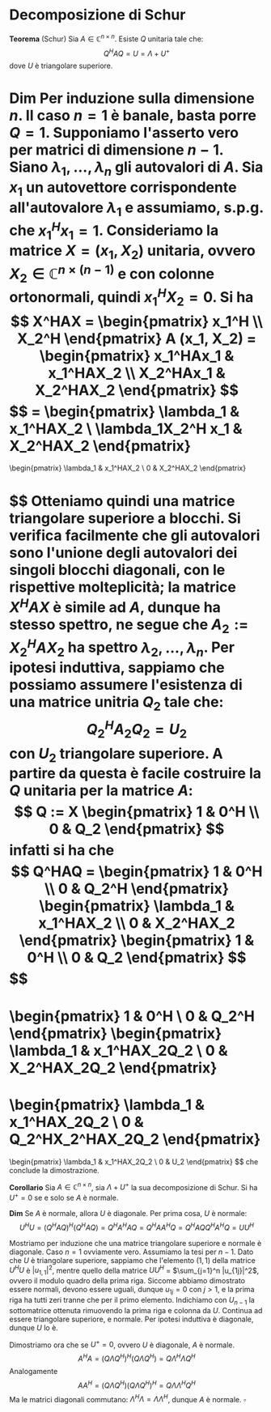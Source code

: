 # Decomposizione di Schur

**Teorema** (Schur) Sia $A \in \mathbb{C}^{n\times n}$. Esiste $Q$ unitaria tale che:
$$
Q^HAQ = U = \Lambda+U^+
$$
dove $U$ è triangolare superiore.

**Dim** Per induzione sulla dimensione $n$. Il caso $n=1$ è banale, basta porre $Q=1$.
Supponiamo l'asserto vero per matrici di dimensione $n-1$. Siano $\lambda_1,\dots,\lambda_n$ gli autovalori di $A$. Sia $x_1$ un autovettore corrispondente all'autovalore $\lambda_1$ e assumiamo, s.p.g. che $x_1^Hx_1 = 1$. Consideriamo la matrice $X = (x_1,X_2)$ unitaria, ovvero $X_2 \in \mathbb{C}^{n\times (n-1)}$ e con colonne ortonormali, quindi $x_1^HX_2 = 0$.
Si ha
$$
X^HAX = 
\begin{pmatrix}
x_1^H \\
X_2^H
\end{pmatrix}
A (x_1, X_2)
= \begin{pmatrix}
x_1^HAx_1 & x_1^HAX_2 \\
X_2^HAx_1 & X_2^HAX_2
\end{pmatrix}
$$
$$
= \begin{pmatrix}
\lambda_1 & x_1^HAX_2 \\
\lambda_1X_2^H x_1 & X_2^HAX_2
\end{pmatrix}
=
\begin{pmatrix}
\lambda_1 & x_1^HAX_2 \\
0 & X_2^HAX_2
\end{pmatrix}

$$
Otteniamo quindi una matrice triangolare superiore a blocchi. Si verifica facilmente che gli autovalori sono l'unione degli autovalori dei singoli blocchi diagonali, con le rispettive molteplicità; la matrice $X^HAX$ è simile ad $A$, dunque ha stesso spettro, ne segue che $A_2 := X_2^HAX_2$ ha spettro $\lambda_2,\dots,\lambda_n$. Per ipotesi induttiva, sappiamo che possiamo assumere l'esistenza di una matrice unitria $Q_2$ tale che:
$$
Q_2^HA_2Q_2 = U_2
$$
con $U_2$ triangolare superiore. A partire da questa è facile costruire la $Q$ unitaria per la matrice $A$:
$$
Q := X
\begin{pmatrix}
1 & 0^H \\
0 & Q_2
\end{pmatrix}
$$
infatti si ha che
$$
Q^HAQ = 
\begin{pmatrix}
1 & 0^H \\
0 & Q_2^H
\end{pmatrix}
\begin{pmatrix}
\lambda_1 & x_1^HAX_2 \\
0 & X_2^HAX_2
\end{pmatrix}
\begin{pmatrix}
1 & 0^H \\
0 & Q_2
\end{pmatrix}
$$
$$
= 
\begin{pmatrix}
1 & 0^H \\
0 & Q_2^H
\end{pmatrix}
\begin{pmatrix}
\lambda_1 & x_1^HAX_2Q_2 \\
0 & X_2^HAX_2Q_2
\end{pmatrix}
=
\begin{pmatrix}
\lambda_1 & x_1^HAX_2Q_2 \\
0 & Q_2^HX_2^HAX_2Q_2
\end{pmatrix}
= 
\begin{pmatrix}
\lambda_1 & x_1^HAX_2Q_2 \\
0 & U_2 
\end{pmatrix}
$$
che conclude la dimostrazione.

**Corollario** Sia $A \in \mathbb{C}^{n \times n}$, sia $\Lambda + U^+$ la sua decomposizione di Schur. Si ha $U^+ = 0$ se e solo se $A$ è normale.

**Dim** Se $A$ è normale, allora $U$ è diagonale. Per prima cosa, $U$ è normale:
$$
U^HU = (Q^HAQ)^H(Q^HAQ) = Q^HA^HAQ = Q^HAA^HQ = Q^HAQQ^HA^HQ = UU^H
$$

Mostriamo per induzione che una matrice triangolare superiore e normale è diagonale. Caso $n=1$ ovviamente vero.
Assumiamo la tesi per $n-1$. Dato che $U$ è triangolare superiore, sappiamo che l'elemento $(1,1)$ della matrice $U^HU$ è $|u_{1,1}|^2$, mentre quello della matrice $UU^H$ = $\sum_{j=1}^n |u_{1j}|^2$, ovvero il modulo quadro della prima riga. Siccome abbiamo dimostrato essere normali, devono essere uguali, dunque $u_{1j} = 0$ con $j >1$, e la prima riga ha tutti zeri tranne che per il primo elemento.
Indichiamo con $U_{n-1}$ la sottomatrice ottenuta rimuovendo la prima riga e colonna da $U$. Continua ad essere triangolare superiore, e normale. Per ipotesi induttiva è diagonale, dunque $U$ lo è.

Dimostriamo ora che se $U^+ = 0$, ovvero $U$ è diagonale, $A$ è normale. 
$$
A^HA = (Q\Lambda Q^H)^H(Q\Lambda Q^H) = Q\Lambda^H\Lambda Q^H
$$
Analogamente
$$
AA^H = (Q\Lambda Q^H)(Q\Lambda Q^H)^H = Q\Lambda\Lambda^H Q^H
$$
Ma le matrici diagonali commutano: $\Lambda^H\Lambda = \Lambda\Lambda^H$, dunque $A$ è normale. $\square$



